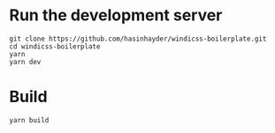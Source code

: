 # Run the development server
```
git clone https://github.com/hasinhayder/windicss-boilerplate.git
cd windicss-boilerplate
yarn
yarn dev
```

# Build
```
yarn build
```


